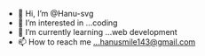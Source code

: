 - 👋 Hi, I’m @Hanu-svg
- 👀 I’m interested in ...coding
- 🌱 I’m currently learning ...web development
- 📫 How to reach me ...hanusmile143@gmail.com

<!---
Hanu-svg/Hanu-svg is a ✨ special ✨ repository because its `README.md` (this file) appears on your GitHub profile.
You can click the Preview link to take a look at your changes.
--->
